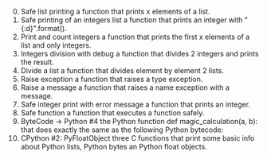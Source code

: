 0. Safe list printing
	a function that prints x elements of a list.
1. Safe printing of an integers list
	a function that prints an integer with "{:d}".format().
2. Print and count integers
	a function that prints the first x elements of a list and only integers.
3. Integers division with debug
	a function that divides 2 integers and prints the result.
4. Divide a list
	a function that divides element by element 2 lists.
5. Raise exception
	a function that raises a type exception.
6. Raise a message
	a function that raises a name exception with a message.
7. Safe integer print with error message
	a function that prints an integer.
8. Safe function
	a function that executes a function safely.
9. ByteCode -> Python #4
	the Python function def magic_calculation(a, b): that does exactly the same as the following Python bytecode:
10. CPython #2: PyFloatObject
	three C functions that print some basic info about Python lists, Python bytes an Python float objects.

